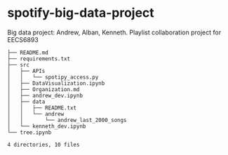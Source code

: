 # spotify-big-data-project
Big data project: Andrew, Alban, Kenneth. Playlist collaboration project for EECS6893
```
├── README.md
├── requirements.txt
├── src
│   ├── APIs
│   │   └── spotipy_access.py
│   ├── DataVisualization.ipynb
│   ├── Organization.md
│   ├── andrew_dev.ipynb
│   ├── data
│   │   ├── README.txt
│   │   └── andrew
│   │       └── andrew_last_2000_songs
│   └── kenneth_dev.ipynb
└── tree.ipynb

4 directories, 10 files
```
